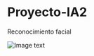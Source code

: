 # Proyecto-IA2
Reconocimiento facial


![Image text]([https://github.com/valegb13/Proyecto-IA2/blob/main/Banner-Inteligencia%20Artificial.gif](https://github.com/valegb13/Proyecto-IA2/blob/ec889db41039af40b6a976fb58e7aad33ec2bcf6/Banner-IA.gif)https://github.com/valegb13/Proyecto-IA2/blob/ec889db41039af40b6a976fb58e7aad33ec2bcf6/Banner-IA.gif)
